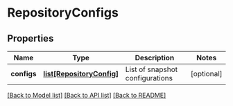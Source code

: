 # RepositoryConfigs

## Properties
Name | Type | Description | Notes
------------ | ------------- | ------------- | -------------
**configs** | [**list[RepositoryConfig]**](RepositoryConfig.md) | List of snapshot configurations | [optional] 

[[Back to Model list]](../README.md#documentation-for-models) [[Back to API list]](../README.md#documentation-for-api-endpoints) [[Back to README]](../README.md)


